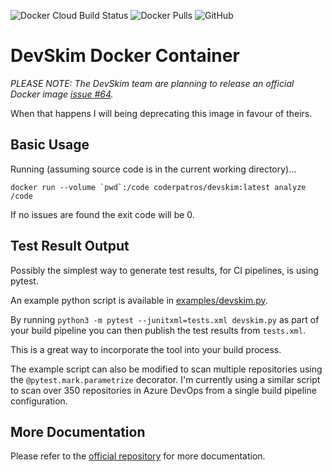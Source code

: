 ![Docker Cloud Build Status](https://img.shields.io/docker/cloud/build/coderpatros/devskim)
![Docker Pulls](https://img.shields.io/docker/pulls/coderpatros/devskim.svg)
![GitHub](https://img.shields.io/github/license/coderpatros/docker-devskim)


# DevSkim Docker Container

_PLEASE NOTE: The DevSkim team are planning to release an official Docker image [issue #64](https://github.com/microsoft/DevSkim/issues/64)._

When that happens I will being deprecating this image in favour of theirs.

## Basic Usage

Running (assuming source code is in the current working directory)...

    docker run --volume `pwd`:/code coderpatros/devskim:latest analyze /code

If no issues are found the exit code will be 0.

## Test Result Output

Possibly the simplest way to generate test results, for CI pipelines, is using pytest.

An example python script is available in [examples/devskim.py](examples/devskim.py).

By running `python3 -m pytest --junitxml=tests.xml devskim.py` as part of your
build pipeline you can then publish the test results from `tests.xml`.

This is a great way to incorporate the tool into your build process.

The example script can also be modified to scan multiple repositories using the
`@pytest.mark.parametrize` decorator. I'm currently using a similar script to
scan over 350 repositories in Azure DevOps from a single build pipeline
configuration.

## More Documentation

Please refer to the [official repository](https://github.com/microsoft/devskim)
for more documentation.

